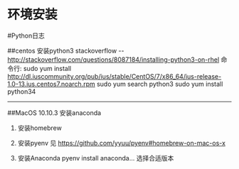 # 环境安装

#Python日志

##centos 安装python3
stackoverflow -- http://stackoverflow.com/questions/8087184/installing-python3-on-rhel
命令行:
sudo yum install http://dl.iuscommunity.org/pub/ius/stable/CentOS/7/x86_64/ius-release-1.0-13.ius.centos7.noarch.rpm
sudo yum search python3
sudo yum install python34

---

##MacOS 10.10.3 安装anaconda 

1. 安装homebrew

2. 安装pyenv
见 https://github.com/yyuu/pyenv#homebrew-on-mac-os-x

3. 安装Anaconda
pyenv install anaconda... 选择合适版本

